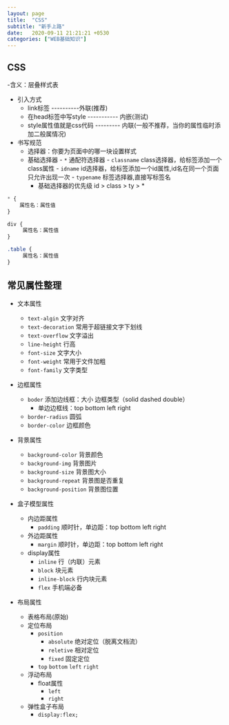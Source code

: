 ```yaml
---
layout: page
title:  "CSS"
subtitle: "新手上路"
date:   2020-09-11 21:21:21 +0530
categories: ["WEB基础知识"]
---
```


## CSS
-含义：层叠样式表
- 引入方式
    - link标签 ----------外联(推荐)
    - 在head标签中写style ----------- 内嵌(测试)
    - style属性值就是css代码 --------- 内联(一般不推荐，当你的属性临时添加二般属情况)
- 书写规范
    - 选择器：你要为页面中的哪一块设置样式
    - 基础选择器
            - `*` 通配符选择器
            - `classname` class选择器，给标签添加一个class属性
            - `idname` id选择器，给标签添加一个id属性,id名在同一个页面只允许出现一次
            - `typename` 标签选择器,直接写标签名
        - 基础选择器的优先级 id > class > ty > *

```css
* {
    属性名：属性值
}

div {
     属性名：属性值
}

.table {
     属性名：属性值
}

```

## 常见属性整理

- 文本属性
    - `text-algin` 文字对齐
    - `text-decoration` 常用于超链接文字下划线
    - `text-overflow` 文字溢出
    - `line-height` 行高
    - `font-size` 文字大小
    - `font-weight` 常用于文件加粗
    - `font-family` 文字类型

- 边框属性
    - `boder` 添加边线框：大小 边框类型（solid dashed double）
        - 单边边框线：top bottom left right
    - `border-radius` 圆弧
    - `border-color` 边框颜色

- 背景属性
    - `background-color` 背景颜色
    - `background-img` 背景图片
    - `background-size` 背景图大小
    - `background-repeat` 背景图是否重复
    - `background-position` 背景图位置

- 盒子模型属性
    - 内边距属性
        - `padding` 顺时针，单边距：top bottom left right
    - 外边距属性
        - `margin` 顺时针，单边距：top bottom left right
    - display属性
        - `inline` 行（内联）元素
        - `block` 块元素
        - `inline-block` 行内块元素
        - `flex` 手机端必备

- 布局属性
    - 表格布局(原始)
    - 定位布局
        - `position`
            - `absolute` 绝对定位（脱离文档流）
            - `reletive` 相对定位
            - `fixed` 固定定位
        - `top` `bottom` `left` `right`
    - 浮动布局
        - float属性
            - `left`
            - `right`
    - 弹性盒子布局
        - `display:flex;`
